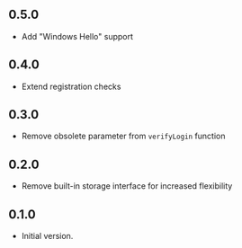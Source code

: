 ## 0.5.0

- Add "Windows Hello" support

## 0.4.0

- Extend registration checks

## 0.3.0

- Remove obsolete parameter from `verifyLogin` function

## 0.2.0

- Remove built-in storage interface for increased flexibility

## 0.1.0

- Initial version.
